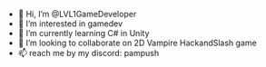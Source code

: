 - 👋 Hi, I’m @LVL1GameDeveloper
- 👀 I’m interested in gamedev
- 🌱 I’m currently learning C# in Unity 
- 💞️ I’m looking to collaborate on 2D Vampire HackandSlash game
- 📫  reach me by my discord: pampush

<!---
LVL1GameDeveloper/LVL1GameDeveloper is a ✨ special ✨ repository because its `README.md` (this file) appears on your GitHub profile.
You can click the Preview link to take a look at your changes.
--->
